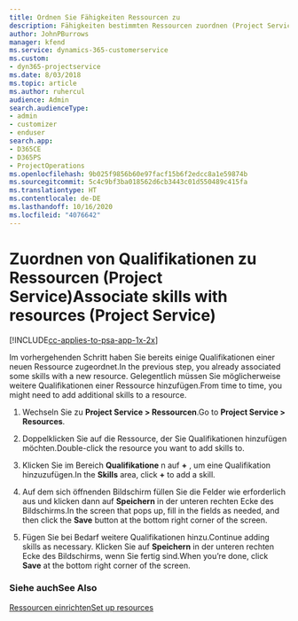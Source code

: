 ```yaml
---
title: Ordnen Sie Fähigkeiten Ressourcen zu
description: Fähigkeiten bestimmten Ressourcen zuordnen (Project Service)
author: JohnPBurrows
manager: kfend
ms.service: dynamics-365-customerservice
ms.custom:
- dyn365-projectservice
ms.date: 8/03/2018
ms.topic: article
ms.author: ruhercul
audience: Admin
search.audienceType:
- admin
- customizer
- enduser
search.app:
- D365CE
- D365PS
- ProjectOperations
ms.openlocfilehash: 9b025f9856b60e97facf15b6f2edcc8a1e59874b
ms.sourcegitcommit: 5c4c9bf3ba018562d6cb3443c01d550489c415fa
ms.translationtype: HT
ms.contentlocale: de-DE
ms.lasthandoff: 10/16/2020
ms.locfileid: "4076642"
---
```

# <a name="associate-skills-with-resources-project-service"></a><span data-ttu-id="dc47a-103">Zuordnen von Qualifikationen zu Ressourcen (Project Service)</span><span class="sxs-lookup"><span data-stu-id="dc47a-103">Associate skills with resources (Project Service)</span></span>

[!INCLUDE[cc-applies-to-psa-app-1x-2x](../includes/cc-applies-to-psa-app-1x-2x.md)]

<span data-ttu-id="dc47a-104">Im vorhergehenden Schritt haben Sie bereits einige Qualifikationen einer neuen Ressource zugeordnet.</span><span class="sxs-lookup"><span data-stu-id="dc47a-104">In the previous step, you already associated some skills with  a new resource.</span></span> <span data-ttu-id="dc47a-105">Gelegentlich müssen Sie möglicherweise weitere Qualifikationen einer Ressource hinzufügen.</span><span class="sxs-lookup"><span data-stu-id="dc47a-105">From time to time, you might need to add additional skills to a resource.</span></span>  
  
1.  <span data-ttu-id="dc47a-106">Wechseln Sie zu **Project Service > Ressourcen**.</span><span class="sxs-lookup"><span data-stu-id="dc47a-106">Go to **Project Service > Resources**.</span></span>  
  
2.  <span data-ttu-id="dc47a-107">Doppelklicken Sie auf die Ressource, der Sie Qualifikationen hinzufügen möchten.</span><span class="sxs-lookup"><span data-stu-id="dc47a-107">Double-click the resource you want to add skills to.</span></span>  
  
3.  <span data-ttu-id="dc47a-108">Klicken Sie im Bereich **Qualifikatione** n auf **+** , um eine Qualifikation hinzuzufügen.</span><span class="sxs-lookup"><span data-stu-id="dc47a-108">In the **Skills** area, click **+** to add a skill.</span></span>  
  
4.  <span data-ttu-id="dc47a-109">Auf dem sich öffnenden Bildschirm füllen Sie die Felder wie erforderlich aus und klicken dann auf **Speichern** in der unteren rechten Ecke des Bildschirms.</span><span class="sxs-lookup"><span data-stu-id="dc47a-109">In the screen that pops up, fill in the fields as needed, and then click the **Save** button at the bottom right corner of the screen.</span></span>  
  
5.  <span data-ttu-id="dc47a-110">Fügen Sie bei Bedarf weitere Qualifikationen hinzu.</span><span class="sxs-lookup"><span data-stu-id="dc47a-110">Continue adding skills as necessary.</span></span> <span data-ttu-id="dc47a-111">Klicken Sie auf **Speichern** in der unteren rechten Ecke des Bildschirms, wenn Sie fertig sind.</span><span class="sxs-lookup"><span data-stu-id="dc47a-111">When you’re done, click **Save** at the bottom right corner of the screen.</span></span>  
  
### <a name="see-also"></a><span data-ttu-id="dc47a-112">Siehe auch</span><span class="sxs-lookup"><span data-stu-id="dc47a-112">See Also</span></span>  
 [<span data-ttu-id="dc47a-113">Ressourcen einrichten</span><span class="sxs-lookup"><span data-stu-id="dc47a-113">Set up resources</span></span>](../psa/set-up-resources.md)
